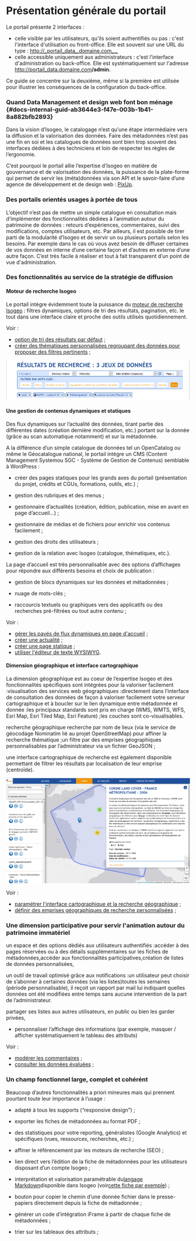 # Présentation générale du portail

Le portail présente 2 interfaces :

* celle visible par les utilisateurs, qu'ils soient authentifiés ou pas : c'est l'interface d'utilisation ou  front-office. Elle est souvent sur une URL du type : [http://\_portail\_data\_.domaine.com\_.\_](http://_portail_data_.domaine.com_._)
* celle accessible uniquement aux administrateurs : c'est l'interface d'administration ou back-office. Elle est systématiquement sur l'adresse [http://portail\_data.domaine.com](http://portail_data.domaine.com)**/admin.**

Ce guide se concentre sur la deuxième, même si la première est utilisée pour illustrer les conséquences de la configuration du back-office.

### Quand Data Management et design web font bon ménage {#docs-internal-guid-ab3644e3-f47e-003b-1b41-8a882bfb2893}

Dans la vision d’Isogeo, le catalogage n’est qu’une étape intermédiaire vers la diffusion et la valorisation des données. Faire des métadonnées n’est pas une fin en soi et les catalogues de données sont bien trop souvent des interfaces dédiées à des techniciens et loin de respecter les règles de l’ergonomie.

C’est pourquoi le portail allie l’expertise d’Isogeo en matière de gouvernance et de valorisation des données, la puissance de la plate-forme qui permet de servir les \(méta\)données via son API et le savoir-faire d’une agence de développement et de design web : [PixUp](http://www.pixup.com).

### Des portails orientés usages à portée de tous

L’objectif n’est pas de mettre un simple catalogue en consultation mais d’implémenter des fonctionnalités dédiées à l’animation autour du patrimoine de données : retours d’expériences, commentaires, suivi des modifications, comptes utilisateurs, etc. Par ailleurs, il est possible de tirer parti de la modularité d’Isogeo et de servir un ou plusieurs portails selon les besoins. Par exemple dans le cas où vous avez besoin de diffuser certaines de vos données en interne d’une certaine façon et d’autres en externe d’une autre façon. C’est très facile à réaliser et tout à fait transparent d’un point de vue d'administration.

### Des fonctionnalités au service de la stratégie de diffusion

#### Moteur de recherche Isogeo

Le portail intègre évidemment toute la puissance du [moteur de recherche Isogeo](http://help.isogeo.com/fr/features/inventory/search.html) : filtres dynamiques, options de tri des résultats, pagination, etc. le tout dans une interface claire et proche des outils utilisés quotidiennement.

Voir :

* [option de tri des résultats par défaut](/settings/search-map/searchtext.md) ;
* [créer des thématiques personnalisées regroupant des données pour proposer des filtres pertinents](/homepage/thematics.md) ;

![](/assets/front_search_filters_catalog.png)

#### Une gestion de contenus dynamiques et statiques

Des flux dynamiques sur l’actualité des données, tirant partie des différentes dates \(création dernière modification, etc.\) portant sur la donnée \(grâce au scan automatique notamment\) et sur la métadonnée.

A la différence d’un simple catalogue de données tel un OpenCatalog ou même le Géocatalogue national, le portail intègre un CMS \(Content Management Systemou SGC - Système de Gestion de Contenus\) semblable à WordPress :

* créer des pages statiques pour les grands axes du portail \(présentation du projet, crédits et CGUs, formations, outils, etc.\) ;

* gestion des rubriques et des menus ;

* gestionnaire d’actualités \(création, édition, publication, mise en avant en page d’accueil…\) ;

* gestionnaire de médias et de fichiers pour enrichir vos contenus facilement ;

* gestion des droits des utilisateurs ;

* gestion de la relation avec Isogeo \(catalogue, thématiques, etc.\).

  


La page d’accueil est très personnalisable avec des options d’affichages pour répondre aux différents besoins et choix de publication :

* gestion de blocs dynamiques sur les données et métadonnées ;

* nuage de mots-clés ;

* raccourcis textuels ou graphiques vers des applicatifs ou des recherches pré-filtrées ou tout autre contenu ;

Voir :

* [gérer les pavés de flux dynamiques en page d'accueil](/homepage/dyn-sections.md) ;
* [créer une actualité](/actualites/newarticle.md) ;
* [créer une page statique](/pages/pageseditor.md) ;
* [utiliser l'éditeur de texte WYSIWYG](/appendices/editorwysiwyg.md).

#### Dimension géographique et interface cartographique

La dimension géographique est au coeur de l’expertise Isogeo et des fonctionnalités spécifiques sont intégrées pour la valoriser facilement :visualisation des services web géographiques :directement dans l’interface de consultation des données de façon à valoriser facilement votre serveur cartographique et à boucler sur le lien dynamique entre métadonnée et donnée :les principaux standards sont pris en charge \(WMS, WMTS, WFS, Esri Map, Esri Tiled Map, Esri Feature\) ;les couches sont co-visualisables.

recherche géographique recherche par nom de lieux \(via le service de géocodage Nominatim lié au projet OpenStreetMap\) pour affiner la recherche thématique ;un filtre par des emprises géographiques personnalisables par l’administrateur via un fichier GeoJSON ;

une interface cartographique de recherche est également disponible permettant de filtrer les résultats par localisation de leur emprise \(centroïde\).

![](/assets/front_map_metadata_modale.png)

Voir :

* [paramétrer l'interface cartographique et la recherche géographique](/settings/search-map/searchmap.md) ;
* [définir des emprises géographiques de recherche personnalisées](/settings/search-map/searchbbox.md) ;

### Une dimension participative pour servir l'animation autour du patrimoine immatériel

un espace et des options dédiés aux utilisateurs authentifiés :accéder à des pages réservées ou à des détails supplémentaires sur les fiches de métadonnées,accéder aux fonctionnalités participatives,création de listes de données personnalisées,

un outil de travail optimisé grâce aux notifications :un utilisateur peut choisir de s’abonner à certaines données \(via les listes\)toutes les semaines \(période personnalisable\), il reçoit un rapport par mail lui indiquant quelles données ont été modifiées entre temps sans aucune intervention de la part de l’administrateur.

partager ses listes aux autres utilisateurs, en public ou bien les garder privées,

* personnaliser l’affichage des informations \(par exemple, masquer / afficher systématiquement le tableau des attributs\)

Voir :

*  [modérer les commentaires](/messages-recus/comment.md) ;
* [consulter les données évaluées](/stats/evaluations.md) ;

### Un champ fonctionnel large, complet et cohérént

Beaucoup d’autres fonctionnalités a priori mineures mais qui prennent pourtant toute leur importance à l’usage :

* adapté à tous les supports \(“responsive design”\) ;

* exporter les fiches de métadonnées au format PDF ;

* des statistiques pour votre reporting, généralistes \(Google Analytics\) et spécifiques \(vues, ressources, recherches, etc.\) ;

* affiner le référencement par les moteurs de recherche \(SEO\) ;

* lien direct vers l’édition de la fiche de métadonnées pour les utilisateurs disposant d’un compte Isogeo ;

* interprétation et valorisation paramétrable du[langage Markdown](http://help.isogeo.com/fr/features/documentation/syntax_markdown.html)disponible dans Isogeo \(voir[cette fiche par exemple](http://demo.isogeo.net/les-donnees/Bars-pubs-et-brasseries-artisanales-dOpen-Beer-Map-Ile-de-France-mai-2015/eeeb7a31c27145e2a3c0f08415f38aed)\) ;

* bouton pour copier le chemin d’une donnée fichier dans le presse-papiers directement depuis la fiche de métadonnée ;

* générer un code d’intégration iFrame à partir de chaque fiche de métadonnées ;

* trier sur les tableaux des attributs ;



